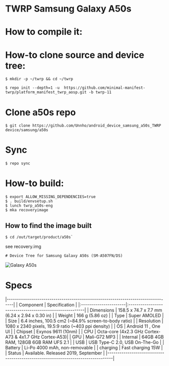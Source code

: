 # TWRP Samsung Galaxy A50s

# How to compile it:

# How-to clone source and device tree:
```
$ mkdir -p ~/twrp && cd ~/twrp

$ repo init --depth=1 -u  https://github.com/minimal-manifest-twrp/platform_manifest_twrp_aosp.git -b twrp-11
```
# Clone a50s repo
```
$ git clone https://github.com/Unnho/android_device_samsung_a50s_TWRP device/samsung/a50s
```
# Sync
```
$ repo sync
```
# How-to build:
```
$ export ALLOW_MISSING_DEPENDENCIES=true
$ . build/envsetup.sh
$ lunch twrp_a50s-eng
$ mka recoveryimage
```
## How to find the image built
```
$ cd /out/target/product/a50s`
```
see recovery.img
```
# Device Tree for Samsung Galaxy A50s (SM-A507FN/DS)

```
![Galaxy A50s](https://fdn2.gsmarena.com/vv/bigpic/samsung-galaxy-a50s.jpg "Galaxy A50s")
# Specs
|---------------------------------------------------------------------------------|
|      Component        |          Specification                                  |
|:----------------------|:--------------------------------------------------------|
| Dimensions            | 158.5 x 74.7 x 7.7 mm (6.24 x 2.94 x 0.30 in)           |
| Weight                | 166 g (5.86 oz)                                         |
| Type                  | Super AMOLED                                            |
| Size                  | 6.4 inches, 100.5 cm2 (~84.9% screen-to-body ratio)     |
| Resolution            | 1080 x 2340 pixels, 19.5:9 ratio (~403 ppi density)      |
| OS                    |  Android 11 , One UI                              |
| Chipset               | Exynos 9611 (10nm)                                     |
| CPU                   | Octa-core (4x2.3 GHz Cortex-A73 & 4x1.7 GHz Cortex-A53)|
| GPU                   | Mali-G72 MP3                                            |
| Internal              | 64GB 4GB RAM, 128GB 6GB RAM UFS 2.1                                  |
| USB                   | USB Type-C 2.0, USB On-The-Go                           |
| Battery               | Li-Po 4000 mAh, non-removable                           |
| charging              | Fast charging 15W                                       |
| Status                | Available. Released 2019, September                      |
|---------------------------------------------------------------------------------|
